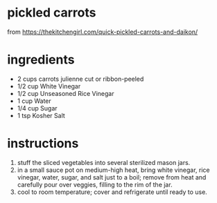 # pickled carrots
from https://thekitchengirl.com/quick-pickled-carrots-and-daikon/

# ingredients
- 2 cups carrots julienne cut or ribbon-peeled
- 1/2 cup White Vinegar
- 1/2 cup Unseasoned Rice Vinegar
- 1 cup Water
- 1/4 cup Sugar
- 1 tsp Kosher Salt

# instructions
1. stuff the sliced vegetables into several sterilized mason jars.
1. in a small sauce pot on medium-high heat, bring white vinegar, rice vinegar, water, sugar, and salt just to a boil; remove from heat and carefully pour over veggies, filling to the rim of the jar.
1. cool to room temperature; cover and refrigerate until ready to use.
